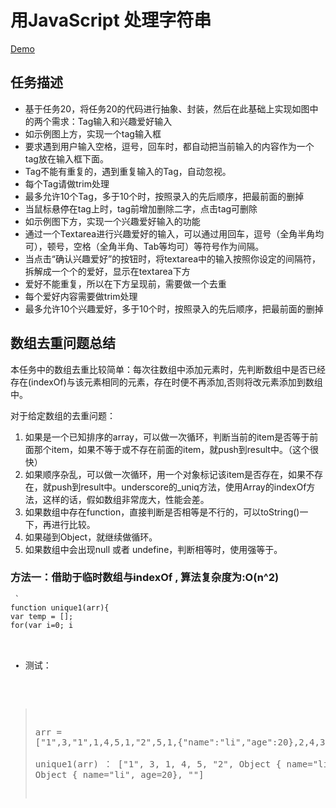 # 用JavaScript 处理字符串

[Demo](http://1039958384.github.io/IFE/task-2-8/)

## 任务描述
* 基于任务20，将任务20的代码进行抽象、封装，然后在此基础上实现如图中的两个需求：Tag输入和兴趣爱好输入
* 如示例图上方，实现一个tag输入框
* 要求遇到用户输入空格，逗号，回车时，都自动把当前输入的内容作为一个tag放在输入框下面。
* Tag不能有重复的，遇到重复输入的Tag，自动忽视。
* 每个Tag请做trim处理
* 最多允许10个Tag，多于10个时，按照录入的先后顺序，把最前面的删掉
* 当鼠标悬停在tag上时，tag前增加删除二字，点击tag可删除
* 如示例图下方，实现一个兴趣爱好输入的功能
* 通过一个Textarea进行兴趣爱好的输入，可以通过用回车，逗号（全角半角均可），顿号，空格（全角半角、Tab等均可）等符号作为间隔。
* 当点击“确认兴趣爱好”的按钮时，将textarea中的输入按照你设定的间隔符，拆解成一个个的爱好，显示在textarea下方
* 爱好不能重复，所以在下方呈现前，需要做一个去重
* 每个爱好内容需要做trim处理
* 最多允许10个兴趣爱好，多于10个时，按照录入的先后顺序，把最前面的删掉

## 数组去重问题总结
本任务中的数组去重比较简单：每次往数组中添加元素时，先判断数组中是否已经存在(indexOf)与该元素相同的元素，存在时便不再添加,否则将改元素添加到数组中。<br>

对于给定数组的去重问题：

1. 如果是一个已知排序的array，可以做一次循环，判断当前的item是否等于前面那个item，如果不等于或不存在前面的item，就push到result中。（这个很快）
2.  如果顺序杂乱，可以做一次循环，用一个对象标记该item是否存在，如果不存在，就push到result中。underscore的_uniq方法，使用Array的indexOf方法，这样的话，假如数组非常庞大，性能会差。
3. 如果数组中存在function，直接判断是否相等是不行的，可以toString()一下，再进行比较。
4. 如果碰到Object，就继续做循环。
5. 如果数组中会出现null 或者 undefine，判断相等时，使用强等于。

### 方法一：借助于临时数组与indexOf , 算法复杂度为:O(n^2)
<pre><code> `
function unique1(arr){
var temp = [];
for(var i=0; i<arr.length; i++){
		if(temp.indexOf(arr[i]) == -1){
			temp.push(arr[i]);
		}
}
return temp;
} `
</pre></code>

* 测试：<br>

>  arr = ["1",3,"1",1,4,5,1,"2",5,1,{"name":"li","age":20},2,4,3,{"name":"li","age":20},""];<br>
>  unique1(arr) ： ["1", 3, 1, 4, 5, "2", Object { name="li",  age=20}, 2, Object { name="li",  age=20}, ""]


